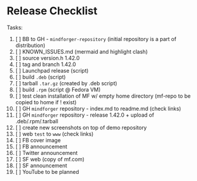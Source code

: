 # Release Checklist

Tasks:

1. [ ] BB to GH - `mindforger-repository` (initial repository is a part of distribution)
1. [ ] KNOWN_ISSUES.md (mermaid and highlight clash)
1. [ ] source version.h 1.42.0
1. [ ] tag and branch 1.42.0
1. [ ] Launchpad release (script)
1. [ ] build `.deb` (script)
1. [ ] tarball `.tar.gz` (created by .deb script)
1. [ ] build `.rpm` (script @ Fedora VM)
1. [ ] test clean installation of MF w/ empty home directory (mf-repo to be copied to home if ! exist)
1. [ ] GH `mindforger` repository - index.md to readme.md (check links)
1. [ ] GH `mindforger` repository - release 1.42.0 + upload of .deb/.rpm/.tarball
1. [ ] create new screenshots on top of demo repository
1. [ ] web `test` to `www` (check links)
1. [ ] FB cover image
1. [ ] FB announcement
1. [ ] Twitter announcement
1. [ ] SF web (copy of mf.com)
1. [ ] SF announcement
1. [ ] YouTube to be planned
